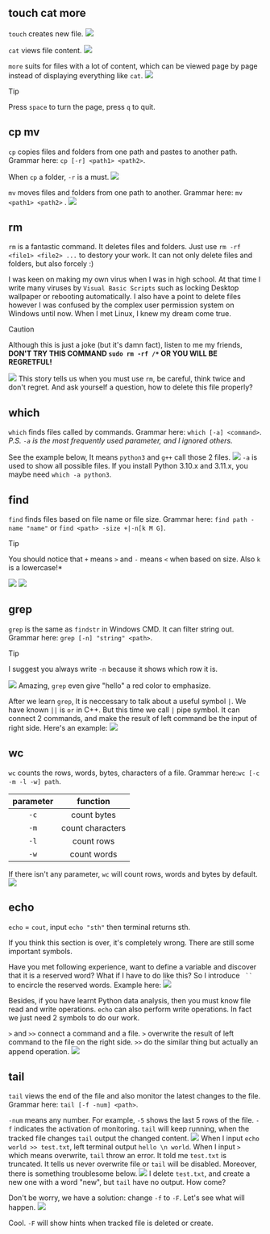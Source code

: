 ##  touch cat more
`touch` creates new file.
![](/assets/Linux/6%20Linux%20file%20commands/1.png)

`cat` views file content.
![](/assets/Linux/6%20Linux%20file%20commands/2.png)

`more` suits for files with a lot of content, which can be viewed page by page instead of displaying everything like `cat`.
![](/assets/Linux/6%20Linux%20file%20commands/3.png)
>[!TIP] 
>Press `space` to turn the page, press `q` to quit.

## cp mv
`cp` copies files and folders from one path and pastes to another path. Grammar here: `cp [-r] <path1> <path2>`.

When `cp` a folder, `-r` is a must.
![](/assets/Linux/6%20Linux%20file%20commands/4.png)

`mv` moves files and folders from one path to another. Grammar here: `mv <path1> <path2>` .
![](/assets/Linux/6%20Linux%20file%20commands/5.png)

## rm
`rm` is a fantastic command. It deletes files and folders. Just use `rm -rf <file1> <file2> ...` to destory your work. It can not only delete files and folders, but also forcely :)

I was keen on making my own virus when I was in high school. At that time I write many viruses by `Visual Basic Scripts` such as locking Desktop wallpaper or rebooting automatically. I also have a point to delete files however I was confused by the complex user permission system on Windows until now. When I met Linux, I knew my dream come true. 

>[!CAUTION] 
>Although this is just a joke (but it's damn fact), listen to me my friends, **DON'T TRY THIS COMMAND `sudo rm -rf /*` OR YOU WILL BE REGRETFUL!**

![](/assets/Linux/6%20Linux%20file%20commands/6.png)
This story tells us when you must use `rm`, be careful, think twice and don't regret. And ask yourself a question, how to delete this file properly?

## which
`which` finds files called by commands. Grammar here: `which [-a] <command>`.
*P.S. `-a` is the most frequently used parameter, and I ignored others.*

See the example below, It means `python3` and `g++` call those 2 files.
![](/assets/Linux/6%20Linux%20file%20commands/7.png)
`-a` is used to show all possible files. If you install Python 3.10.x and 3.11.x, you maybe need `which -a python3`.

## find
`find` finds files based on file name or file size. Grammar here:  `find path -name "name"` or `find <path> -size +|-n[k M G]`.

>[!TIP] 
>You should notice that `+` means `>` and `-` means `<` when based on size. Also `k` is a lowercase!*

![](/assets/Linux/6%20Linux%20file%20commands/8.png)
![](/assets/Linux/6%20Linux%20file%20commands/9.png)

## grep
`grep` is the same as `findstr` in Windows CMD. It can filter string out. Grammar here:
`grep [-n] "string" <path>`.

>[!TIP]
>I suggest you always write `-n` because it shows which row it is.

![](/assets/Linux/6%20Linux%20file%20commands/10.png)
Amazing, `grep` even give "hello" a red color to emphasize.

After we learn `grep`, It is neccessary to talk about a useful symbol `|`. We have known `||` is `or` in C++. But this time we call `|` pipe symbol. It can connect 2 commands, and make the result of left command be the input of right side. Here's an example:
![](/assets/Linux/6%20Linux%20file%20commands/11.png)

## wc
`wc` counts the rows, words, bytes, characters of a file. Grammar here:`wc [-c -m -l -w] path`.

| parameter |     function     |
| :-------: | :--------------: |
|   `-c`    |   count bytes    |
|   `-m`    | count characters |
|   `-l`    |    count rows    |
|   `-w`    |   count words    |

If there isn't any parameter, `wc` will count rows, words and bytes by default.
![](/assets/Linux/6%20Linux%20file%20commands/12.png)

## echo
`echo` = `cout`, input `echo "sth"` then terminal returns sth.

If you think this section is over, it's completely wrong. There are still some important symbols.

Have you met following experience, want to define a variable and discover that it is a reserved word? What if I have to do like this? So I introduce <code> `` </code> to encircle the reserved words. Example here:
![](/assets/Linux/6%20Linux%20file%20commands/13.png)

Besides, if you have learnt Python data analysis, then you must know file read and write operations. `echo` can also perform write operations. In fact we just need 2 symbols to do our work.

`>` and `>>` connect a command and a file.
`>` overwrite the result of left command to the file on the right side.
`>>` do the similar thing but actually an append operation.
![](/assets/Linux/6%20Linux%20file%20commands/14.png)

## tail
`tail` views the end of the file and also monitor the latest changes to the file. Grammar here: `tail [-f -num] <path>`.

`-num` means any number. For example, `-5` shows the last 5 rows of the file.
`-f` indicates the activation of monitoring. `tail` will keep running, when the tracked file changes `tail` output the changed content.
![](/assets/Linux/6%20Linux%20file%20commands/15.png)
When I input `echo world >> test.txt`, left terminal output `hello \n world`. When I input `>` which means overwrite, `tail` throw an error. It told me `test.txt` is truncated. It tells us never overwrite file or `tail` will  be disabled. Moreover, there is something troublesome below.
![](/assets/Linux/6%20Linux%20file%20commands/16.png)
I delete `test.txt`, and create a new one with a word "new", but `tail` have no output. How come?

Don't be worry, we have a solution: change  `-f` to `-F`. Let's see what will happen.
![](/assets/Linux/6%20Linux%20file%20commands/17.png)

Cool. `-F` will show hints when tracked file is deleted or create.
